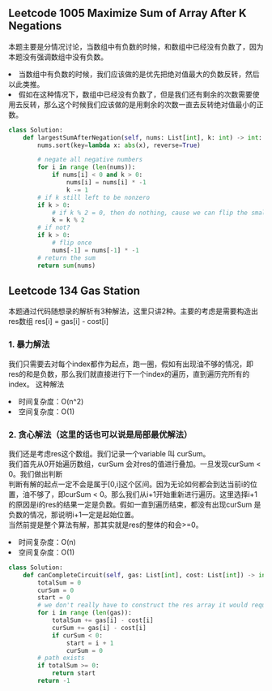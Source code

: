 ## Leetcode 1005 Maximize Sum of Array After K Negations

本题主要是分情况讨论，当数组中有负数的时候，和数组中已经没有负数了，因为本题没有强调数组中没有负数。<br>
<li>
当数组中有负数的时候，我们应该做的是优先把绝对值最大的负数反转，然后以此类推。
</li>
<li>
假如在这种情况下，数组中已经没有负数了，但是我们还有剩余的次数需要使用去反转，那么这个时候我们应该做的是用剩余的次数一直去反转绝对值最小的正数。
</li>

```python
class Solution:
    def largestSumAfterNegation(self, nums: List[int], k: int) -> int: 
        nums.sort(key=lambda x: abs(x), reverse=True)

        # negate all negative numbers
        for i in range (len(nums)):
            if nums[i] < 0 and k > 0:
                nums[i] = nums[i] * -1
                k -= 1
        # if k still left to be nonzero
        if k > 0:
            # if k % 2 = 0, then do nothing, cause we can flip the smallest number twice
            k = k % 2
        # if not?
        if k > 0:
            # flip once
            nums[-1] = nums[-1] * -1
        # return the sum
        return sum(nums)

```

## Leetcode 134 Gas Station

本题通过代码随想录的解析有3种解法，这里只讲2种。主要的考虑是需要构造出res数组 res[i] = gas[i] - cost[i]

### 1. 暴力解法

我们只需要去对每个index都作为起点，跑一圈，假如有出现油不够的情况，即res的和是负数，那么我们就直接进行下一个index的遍历，直到遍历完所有的index。
这种解法
<li>时间复杂度：O(n^2) </li>
<li>空间复杂度：O(1) </li>

### 2. 贪心解法（这里的话也可以说是局部最优解法）

我们还是考虑res这个数组。我们记录一个variable 叫 curSum。<br>
我们首先从0开始遍历数组，curSum 会对res的值进行叠加。一旦发现curSum < 0。我们做出判断<br>
判断有解的起点一定不会是属于[0,i]这个区间。因为无论如何都会到达当前i的位置，油不够了，即curSum < 0。那么我们从i+1开始重新进行遍历。这里选择i+1的原因是i的res的结果一定是负数。假如一直到遍历结束，都没有出现curSum 是负数的情况，那说明i+1一定是起始位置。<br>
当然前提是整个算法有解，那其实就是res的整体的和会>=0。<br>
<li>时间复杂度：O(n)</li>
<li>空间复杂度：O(1)</li>

```python
class Solution:
    def canCompleteCircuit(self, gas: List[int], cost: List[int]) -> int:
        totalSum = 0
        curSum = 0
        start = 0
        # we don't really have to construct the res array it would require extra O(n) memory, we just need to perform the computation with gas[i] - cost[i]
        for i in range (len(gas)): 
            totalSum += gas[i] - cost[i]
            curSum += gas[i] - cost[i]
            if curSum < 0:
                start = i + 1
                curSum = 0
        # path exists
        if totalSum >= 0:
            return start
        return -1

```